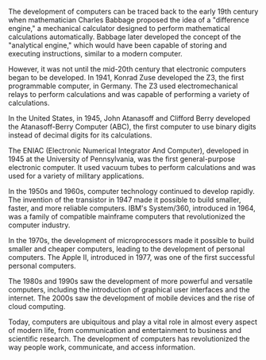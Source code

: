 The development of computers can be traced back to the early 19th century when mathematician Charles Babbage proposed the idea of a "difference engine," a mechanical calculator designed to perform mathematical calculations automatically. Babbage later developed the concept of the "analytical engine," which would have been capable of storing and executing instructions, similar to a modern computer.

However, it was not until the mid-20th century that electronic computers began to be developed. In 1941, Konrad Zuse developed the Z3, the first programmable computer, in Germany. The Z3 used electromechanical relays to perform calculations and was capable of performing a variety of calculations.

In the United States, in 1945, John Atanasoff and Clifford Berry developed the Atanasoff-Berry Computer (ABC), the first computer to use binary digits instead of decimal digits for its calculations.

The ENIAC (Electronic Numerical Integrator And Computer), developed in 1945 at the University of Pennsylvania, was the first general-purpose electronic computer. It used vacuum tubes to perform calculations and was used for a variety of military applications.

In the 1950s and 1960s, computer technology continued to develop rapidly. The invention of the transistor in 1947 made it possible to build smaller, faster, and more reliable computers. IBM's System/360, introduced in 1964, was a family of compatible mainframe computers that revolutionized the computer industry.

In the 1970s, the development of microprocessors made it possible to build smaller and cheaper computers, leading to the development of personal computers. The Apple II, introduced in 1977, was one of the first successful personal computers.

The 1980s and 1990s saw the development of more powerful and versatile computers, including the introduction of graphical user interfaces and the internet. The 2000s saw the development of mobile devices and the rise of cloud computing.

Today, computers are ubiquitous and play a vital role in almost every aspect of modern life, from communication and entertainment to business and scientific research. The development of computers has revolutionized the way people work, communicate, and access information.